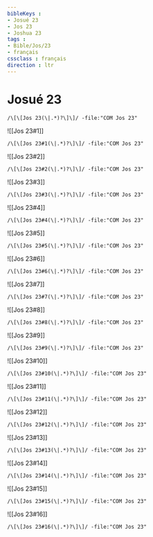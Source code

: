 ```yaml
---
bibleKeys : 
- Josué 23
- Jos 23
- Joshua 23
tags : 
- Bible/Jos/23
- français
cssclass : français
direction : ltr
---
```


# Josué 23

```query
/\[\[Jos 23(\|.*)?\]\]/ -file:"COM Jos 23"
```



![[Jos 23#1]]

```query
/\[\[Jos 23#1(\|.*)?\]\]/ -file:"COM Jos 23"
```

![[Jos 23#2]]

```query
/\[\[Jos 23#2(\|.*)?\]\]/ -file:"COM Jos 23"
```

![[Jos 23#3]]

```query
/\[\[Jos 23#3(\|.*)?\]\]/ -file:"COM Jos 23"
```

![[Jos 23#4]]

```query
/\[\[Jos 23#4(\|.*)?\]\]/ -file:"COM Jos 23"
```

![[Jos 23#5]]

```query
/\[\[Jos 23#5(\|.*)?\]\]/ -file:"COM Jos 23"
```

![[Jos 23#6]]

```query
/\[\[Jos 23#6(\|.*)?\]\]/ -file:"COM Jos 23"
```

![[Jos 23#7]]

```query
/\[\[Jos 23#7(\|.*)?\]\]/ -file:"COM Jos 23"
```

![[Jos 23#8]]

```query
/\[\[Jos 23#8(\|.*)?\]\]/ -file:"COM Jos 23"
```

![[Jos 23#9]]

```query
/\[\[Jos 23#9(\|.*)?\]\]/ -file:"COM Jos 23"
```

![[Jos 23#10]]

```query
/\[\[Jos 23#10(\|.*)?\]\]/ -file:"COM Jos 23"
```

![[Jos 23#11]]

```query
/\[\[Jos 23#11(\|.*)?\]\]/ -file:"COM Jos 23"
```

![[Jos 23#12]]

```query
/\[\[Jos 23#12(\|.*)?\]\]/ -file:"COM Jos 23"
```

![[Jos 23#13]]

```query
/\[\[Jos 23#13(\|.*)?\]\]/ -file:"COM Jos 23"
```

![[Jos 23#14]]

```query
/\[\[Jos 23#14(\|.*)?\]\]/ -file:"COM Jos 23"
```

![[Jos 23#15]]

```query
/\[\[Jos 23#15(\|.*)?\]\]/ -file:"COM Jos 23"
```

![[Jos 23#16]]

```query
/\[\[Jos 23#16(\|.*)?\]\]/ -file:"COM Jos 23"
```

